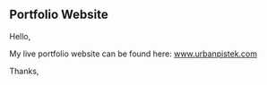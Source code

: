 ## Portfolio Website

Hello, 

My live portfolio website can be found here: www.urbanpistek.com

Thanks, 
